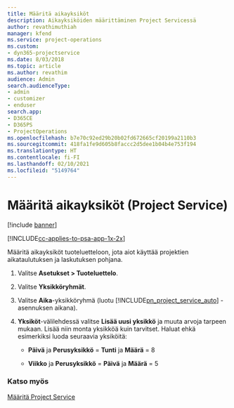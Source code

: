```yaml
---
title: Määritä aikayksiköt
description: Aikayksiköiden määrittäminen Project Servicessä
author: revathimuthiah
manager: kfend
ms.service: project-operations
ms.custom:
- dyn365-projectservice
ms.date: 8/03/2018
ms.topic: article
ms.author: revathim
audience: Admin
search.audienceType:
- admin
- customizer
- enduser
search.app:
- D365CE
- D365PS
- ProjectOperations
ms.openlocfilehash: b7e70c92ed29b20b02fd672665cf20199a2110b3
ms.sourcegitcommit: 418fa1fe9d605b8faccc2d5dee1b04b4e753f194
ms.translationtype: HT
ms.contentlocale: fi-FI
ms.lasthandoff: 02/10/2021
ms.locfileid: "5149764"
---
```

# <a name="set-up-time-units-project-service"></a>Määritä aikayksiköt (Project Service)

[!include [banner](../includes/psa-now-project-operations.md)]

[!INCLUDE[cc-applies-to-psa-app-1x-2x](../includes/cc-applies-to-psa-app-1x-2x.md)]

Määritä aikayksiköt tuoteluetteloon, jota aiot käyttää projektien aikataulutuksen ja laskutuksen pohjana.  
  
1. Valitse **Asetukset > Tuoteluettelo**.  
  
2. Valitse **Yksikköryhmät**.  
  
3. Valitse **Aika**-yksikköryhmä (luotu [!INCLUDE[pn_project_service_auto](../includes/pn-project-service-auto.md)] -asennuksen aikana).  
  
4. **Yksiköt**-välilehdessä valitse **Lisää uusi yksikkö** ja muuta arvoja tarpeen mukaan. Lisää niin monta yksikköä kuin tarvitset. Haluat ehkä esimerkiksi luoda seuraavia yksiköitä:  
  
   - **Päivä** ja **Perusyksikkö** = **Tunti** ja **Määrä** = 8  
  
   - **Viikko** ja **Perusyksikkö** = **Päivä** ja **Määrä** = 5  
  
### <a name="see-also"></a>Katso myös  
 [Määritä Project Service](../psa/configure.md)
